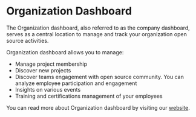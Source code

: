 # Organization Dashboard

The Organization dashboard, also referred to as the company dashboard, serves as a central location to manage and track your organization open source activities.&#x20;

Organization dashboard allows you to manage:

* Manage project membership&#x20;
* Discover new projects&#x20;
* Discover teams engagement with open source community. You can analyze employee participation and engagement
* Insights on various events
* Training and certifications management of your employees

&#x20;You can read more about Organization dashboard by visiting our [website](https://lfx.linuxfoundation.org/organizational-dashboard/).
